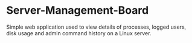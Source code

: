 # Server-Management-Board
Simple web application used to view details of processes, logged users, disk usage and admin command history on a Linux server.
